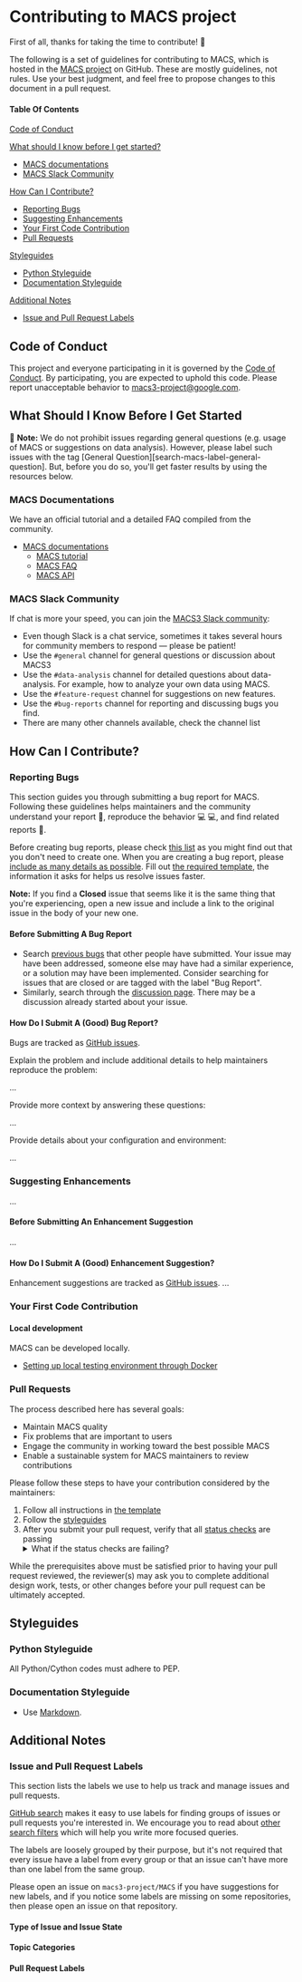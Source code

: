 # Contributing to MACS project

First of all, thanks for taking the time to contribute! :tada:

The following is a set of guidelines for contributing to MACS, which is hosted in the [MACS project](https://github.com/macs3-project) on GitHub. These are mostly guidelines, not rules. Use your best judgment, and feel free to propose changes to this document in a pull request.

#### Table Of Contents

[Code of Conduct](#code-of-conduct)

[What should I know before I get started?](#what-should-i-know-before-i-get-started)
  * [MACS documentations](#macs-documentations)
  * [MACS Slack Community](#macs-slack-community)

[How Can I Contribute?](#how-can-i-contribute)
  * [Reporting Bugs](#reporting-bugs)
  * [Suggesting Enhancements](#suggesting-enhancements)
  * [Your First Code Contribution](#your-first-code-contribution)
  * [Pull Requests](#pull-requests)

[Styleguides](#styleguides)
  <!-- * [Git Commit Messages](#git-commit-messages) this doesnt link anywhere -->
  * [Python Styleguide](#python-styleguide)
  * [Documentation Styleguide](#documentation-styleguide)

[Additional Notes](#additional-notes)
  * [Issue and Pull Request Labels](#issue-and-pull-request-labels)

## Code of Conduct

This project and everyone participating in it is governed by the [Code of Conduct](CODE_OF_CONDUCT.md). By participating, you are expected to uphold this code. Please report unacceptable behavior to [macs3-project@google.com](mailto:macs3-project@google.com).

## What Should I Know Before I Get Started

:see_no_evil: **Note:** We do not prohibit issues regarding general questions (e.g. usage of MACS or suggestions on data analysis). However, please label such issues with the tag  [General Question][search-macs-label-general-question]. But, before you do so, you'll get faster results by using the resources below.

### MACS Documentations

We have an official tutorial and a detailed FAQ compiled from the community. 

* [MACS documentations](https://macs3-project.github.io/MACS/)
  * [MACS tutorial](https://macs3.github.io) <!-- change link? -->
  * [MACS FAQ](https://macs3.github.io) <!-- change link? -->
  * [MACS API](https://macs3.github.io) <!-- change link? -->

### MACS Slack Community

If chat is more your speed, you can join the [MACS3 Slack community](https://macs3.slack.com/):
* Even though Slack is a chat service, sometimes it takes several hours for community members to respond &mdash; please be patient!
* Use the `#general` channel for general questions or discussion about MACS3
* Use the `#data-analysis` channel for detailed questions about data-analysis. For example, how to analyze your own data using MACS.
* Use the `#feature-request` channel for suggestions on new features.
* Use the `#bug-reports` channel for reporting and discussing bugs you find.
* There are many other channels available, check the channel list

## How Can I Contribute?

### Reporting Bugs

This section guides you through submitting a bug report for MACS. Following these guidelines helps maintainers and the community understand your report :pencil:, reproduce the behavior :computer: :computer:, and find related reports :mag_right:.

Before creating bug reports, please check [this list](#before-submitting-a-bug-report) as you might find out that you don't need to create one. When you are creating a bug report, please [include as many details as possible](#how-do-i-submit-a-good-bug-report). Fill out [the required template](https://github.com/macs3-project/macs/.github/blob/master/.github/ISSUE_TEMPLATE/bug_report.md), the information it asks for helps us resolve issues faster.

**Note:** If you find a **Closed** issue that seems like it is the same thing that you're experiencing, open a new issue and include a link to the original issue in the body of your new one.

#### Before Submitting A Bug Report

* Search [previous bugs](https://github.com/macs3-project/MACS/issues) that other people have submitted. Your issue may have been addressed, someone else may have had a similar experience, or a solution may have been implemented. Consider searching for issues that are closed or are tagged with the label "Bug Report".
* Similarly, search through the [discussion page](https://github.com/macs3-project/MACS/discussions). There may be a discussion already started about your issue.

#### How Do I Submit A (Good) Bug Report?

Bugs are tracked as [GitHub issues](https://guides.github.com/features/issues/). 

Explain the problem and include additional details to help maintainers reproduce the problem:

...

Provide more context by answering these questions:

...

Provide details about your configuration and environment:

...

### Suggesting Enhancements

...

#### Before Submitting An Enhancement Suggestion

...

#### How Do I Submit A (Good) Enhancement Suggestion?

Enhancement suggestions are tracked as [GitHub issues](https://guides.github.com/features/issues/). 
...

### Your First Code Contribution

#### Local development

MACS can be developed locally. 

* [Setting up local testing environment through Docker](./docs/testing_in_docker.md)

### Pull Requests

The process described here has several goals:

- Maintain MACS quality
- Fix problems that are important to users
- Engage the community in working toward the best possible MACS
- Enable a sustainable system for MACS maintainers to review contributions

Please follow these steps to have your contribution considered by the maintainers:

1. Follow all instructions in [the template](PULL_REQUEST_TEMPLATE.md)
2. Follow the [styleguides](#styleguides)
3. After you submit your pull request, verify that all [status checks](https://help.github.com/articles/about-status-checks/) are passing <details><summary>What if the status checks are failing?</summary>If a status check is failing, and you believe that the failure is unrelated to your change, please leave a comment on the pull request explaining why you believe the failure is unrelated. A maintainer will re-run the status check for you. If we conclude that the failure was a false positive, then we will open an issue to track that problem with our status check suite.</details>

While the prerequisites above must be satisfied prior to having your pull request reviewed, the reviewer(s) may ask you to complete additional design work, tests, or other changes before your pull request can be ultimately accepted.

## Styleguides

### Python Styleguide

All Python/Cython codes must adhere to PEP.


### Documentation Styleguide

* Use [Markdown](https://daringfireball.net/projects/markdown).

## Additional Notes

### Issue and Pull Request Labels

This section lists the labels we use to help us track and manage issues and pull requests. 

[GitHub search](https://help.github.com/articles/searching-issues/) makes it easy to use labels for finding groups of issues or pull requests you're interested in. We  encourage you to read about [other search filters](https://help.github.com/articles/searching-issues/) which will help you write more focused queries.

The labels are loosely grouped by their purpose, but it's not required that every issue have a label from every group or that an issue can't have more than one label from the same group.

Please open an issue on `macs3-project/MACS` if you have suggestions for new labels, and if you notice some labels are missing on some repositories, then please open an issue on that repository.

#### Type of Issue and Issue State

#### Topic Categories


#### Pull Request Labels

